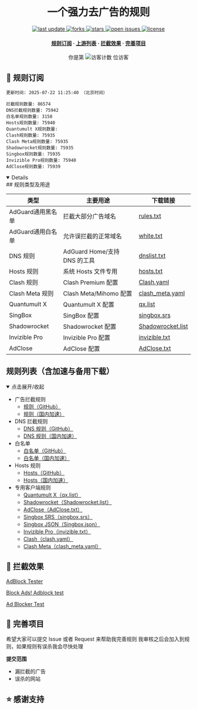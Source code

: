 <div align="center">
<h1 align="center"><br>一个强力去广告的规则</h1>
<p>
  <a href="https://github.com/045200/adbyebye">
    <img src="https://img.shields.io/github/last-commit/045200/adbyebye?style=flat-square" alt="last update" />
  </a>
  <a href="https://github.com/045200/adbyebye">
    <img src="https://img.shields.io/github/forks/045200/adbyebye?style=flat-square" alt="forks" />
  </a>
  <a href="https://github.com/045200/adbyebye">
    <img src="https://img.shields.io/github/stars/045200/adbyebye?style=flat-square" alt="stars" />
  </a>
  <a href="https://github.com/045200/adbyebye/issues/">
    <img src="https://img.shields.io/github/issues/045200/adbyebye?style=flat-square" alt="open issues" />
  </a>
  <a href="https://github.com/045200/adbyebye">
    <img src="https://img.shields.io/github/license/045200/adbyebye?style=flat-square" alt="license" />
  </a>
</p>

<h4>
    <a href="#a">规则订阅</a>
  <span> · </span>
    <a href="#b">上游列表</a>
  <span> · </span>
    <a href="#c">拦截效果</a>
  <span> · </span>
    <a href="#d">完善项目</a>
  </h4>

</div>

<div align="center">
  <!-- 访客计数，点击跳转到仓库主页 -->
你是第 <img src="https://profile-counter.glitch.me/045200/adbyebye/count.svg" alt="访客计数" /> 位访客
</div>
<h2 id="a">🎯 规则订阅</h2>

```
更新时间: 2025-07-22 11:25:40 （北京时间） 

拦截规则数量: 86574 
DNS拦截规则数量: 75942 
白名单规则数量: 3158 
Hosts规则数量: 75940 
Quantumult X规则数量:  
Clash规则数量: 75935 
Clash Meta规则数量: 75935 
Shadowrocket规则数量: 75935 
Singbox规则数量: 75935 
Invizible Pro规则数量: 75940 
AdClose规则数量: 75939 
```

<details open>
## 规则类型及用途

| 类型             | 主要用途                       | 下载链接                                                                            |
|------------------|------------------------------|-------------------------------------------------------------------------------------|
| AdGuard通用黑名单       | 拦截大部分广告域名             | [rules.txt](https://raw.githubusercontent.com/045200/adbyebye/refs/heads/master/rules.txt)     |
| AdGuard通用白名单       | 允许误拦截的正常域名           | [white.txt](https://raw.githubusercontent.com/045200/adbyebye/refs/heads/master/allow.txt)     |
| DNS 规则         | AdGuard Home/支持 DNS 的工具   | [dnslist.txt](https://raw.githubusercontent.com/045200/adbyebye/master/dns.txt)   |
| Hosts 规则       | 系统 Hosts 文件专用            | [hosts.txt](https://raw.githubusercontent.com/045200/adbyebye/master/hosts.txt)       |
| Clash 规则       | Clash Premium 配置             | [Clash.yaml](https://raw.githubusercontent.com/045200/adbyebye/master/clash.yaml) |
| Clash Meta 规则  | Clash Meta/Mihomo 配置         | [clash_meta.yaml](https://raw.githubusercontent.com/045200/adbyebye/master/clash_meta.yaml) |
| Quantumult X     | Quantumult X 配置              | [qx.list](https://raw.githubusercontent.com/045200/adbyebye/master/qx.list)           |
| SingBox          | SingBox 配置                   | [singbox.srs](https://raw.githubusercontent.com/045200/adbyebye/master/singbox.srs)   |
| Shadowrocket     | Shadowrocket 配置              | [Shadowrocket.list](https://raw.githubusercontent.com/045200/adbyebye/master/Shadowrocket.list) |
| Invizible Pro    | Invizible Pro 配置             | [invizible.txt](https://raw.githubusercontent.com/045200/adbyebye/master/invizible.txt) |
| AdClose          | AdClose 配置                   | [AdClose.txt](https://raw.githubusercontent.com/045200/adbyebye/master/AdClose.txt)   |


## 规则列表（含加速与备用下载）

<details open>
<summary>点击展开/收起</summary>

- 广告拦截规则  
  - [规则（GitHub）](https://raw.githubusercontent.com/045200/adbyebye/master/rules.txt)
  - [规则（国内加速）](https://ghproxy.net/https://raw.githubusercontent.com/045200/adbyebye/master/rules.txt)
- DNS 拦截规则  
  - [DNS 规则（GitHub）](https://raw.githubusercontent.com/045200/adbyebye/master/dns.txt)
  - [DNS 规则（国内加速）](https://ghp.ci/https://raw.githubusercontent.com/045200/adbyebye/master/dns.txt)
- 白名单  
  - [白名单（GitHub）](https://raw.githubusercontent.com/045200/adbyebye/master/allow.txt)
  - [白名单（国内加速）](https://ghp.ci/https://raw.githubusercontent.com/045200/adbyebye/master/allow.txt)
- Hosts 规则  
  - [Hosts（GitHub）](https://raw.githubusercontent.com/045200/adbyebye/master/hosts.txt)
  - [Hosts（国内加速）](https://ghproxy.net/https://raw.githubusercontent.com/045200/adbyebye/master/hosts.txt)
- 专用客户端规则  
  - [Quantumult X（qx.list）](https://raw.githubusercontent.com/045200/adbyebye/master/qx.list)
  - [Shadowrocket（Shadowrocket.list）](https://raw.githubusercontent.com/045200/adbyebye/master/Shadowrocket.list)
  - [AdClose（AdClose.txt）](https://raw.githubusercontent.com/045200/adbyebye/master/AdClose.txt)
  - [Singbox SRS（singbox.srs）](https://raw.githubusercontent.com/045200/adbyebye/master/singbox.srs)
  - [Singbox JSON（Singbox.json）](https://raw.githubusercontent.com/45200/adbyebye/master/Singbox.json)
  - [Invizible Pro（invizible.txt）](https://raw.githubusercontent.com/045200/adbyebye/master/invizible.txt)
  - [Clash（clash.yaml）](https://raw.githubusercontent.com/045200/adbyebye/master/clash.yaml)
  - [Clash Meta（clash_meta.yaml）](https://raw.githubusercontent.com/045200/adbyebye/master/clash_meta.yaml)

</details>



<h2 id="c">🚫 拦截效果</h2>

[AdBlock Tester](https://adblock-tester.com)

[Block Ads! Adblock test](https://blockads.fivefilters.org/)

[Ad Blocker Test](https://d3ward.github.io/toolz/adblock.html)

<h2 id="d">💬 完善项目</h2>

希望大家可以提交 Issue 或者 Request 来帮助我完善规则 我审核之后会加入到规则，如果规则有误杀我会尽快处理

**提交范围**

- 漏拦截的广告
- 误杀的网站

## ⭐ 感谢支持



